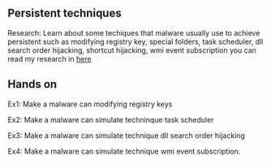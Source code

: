 ## Persistent techniques
Research: Learn about some techiques that malware usually use to achieve persistent such as modifying registry key, special folders, task scheduler, dll search order hijacking, shortcut hijacking, wmi event subscription you can read my research in [here](https://hackmd.io/@D4rUL1eb3rt/B1h8X0bEA)

## Hands on
Ex1: Make a malware can modifying registry keys

Ex2: Make a malware can simulate techninque task scheduler

Ex3: Make a malware can simulate technique dll search order hijacking

Ex4: Make a malware can simulate technique wmi event subscription.

